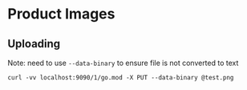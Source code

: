 # Product Images

## Uploading

Note: need to use `--data-binary` to ensure file is not converted to text

```
curl -vv localhost:9090/1/go.mod -X PUT --data-binary @test.png
```
